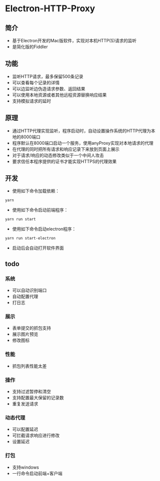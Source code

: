 # Electron-HTTP-Proxy

## 简介
- 基于Electron开发的Mac版软件，实现对本机HTTP(S)请求的监听
- 是简化版的Fiddler

## 功能
- 监听HTTP请求，最多保留500条记录
- 可以查看每个记录的详情
- 可以边监听边伪造请求参数、返回结果
- 可以使用本地资源或者其他远程资源替换响应结果
- 支持模拟请求的延时

## 原理
- 通过HTTP代理实现监听，程序启动时，自动设置操作系统的HTTP代理为本地的8000端口
- 程序默认在8000端口启动一个服务，使用anyProxy实现对本地请求的代理
- 在代理的同时把所有请求和响应记录下来放到页面上展示
- 对于请求/响应的动态修改类似于一个中间人攻击
- 要求信任本程序提供的证书才能实现HTTPS的代理效果

## 开发
- 使用如下命令加载依赖：
```
yarn
```
- 使用如下命令启动前端程序：
```
yarn run start
```
- 使用如下命令启动electron程序：
```
yarn run start-electron
```
- 启动后会自动打开软件界面

## todo

### 系统
- 可以自动识别端口
- 自动配置代理
- 打日志

### 展示
- 表单提交的抓包支持
- 展示图片预览
- 修改图标

### 性能
- 抓包列表性能太差

### 操作
- 支持过滤暂停和清空
- 支持配置最大保留的记录数
- 重复发送请求

### 动态代理
- 可以配置延迟
- 可拦截请求响应进行修改
- 设置延迟

### 打包
- 支持windows
- 一行命令启动前端+客户端
